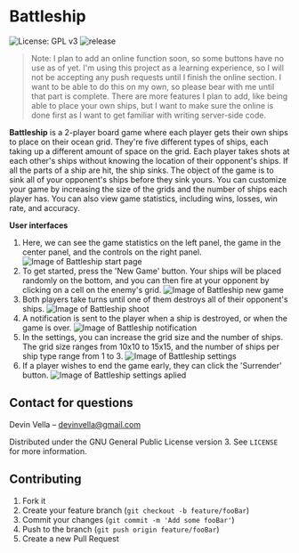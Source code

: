 # Battleship
![License: GPL v3](https://img.shields.io/badge/License-GPLv3-blue.svg)
![release](https://img.shields.io/badge/release-1.0.0-orange)

> Note:
I plan to add an online function soon, so some buttons have no use as of yet. I'm using this project as a learning experience, so I will not be accepting any push requests until I finish the online section. I want to be able to do this on my own, so please bear with me until that part is complete. There are more features I plan to add, like being able to place your own ships, but I want to make sure the online is done first as I want to get familiar with writing server-side code.

**Battleship** is a 2-player board game where each player gets their own ships to place on their ocean grid. They're five different types of ships, each taking up a different amount of space on the grid. Each player takes shots at each other's ships without knowing the location of their opponent's ships. If all the parts of a ship are hit, the ship sinks. The object of the game is to sink all of your opponent's ships before they sink yours. You can customize your game by increasing the size of the grids and the number of ships each player has. You can also view game statistics, including wins, losses, win rate, and accuracy.

**User interfaces**
1. Here, we can see the game statistics on the left panel, the game in the center panel, and the controls on the right panel.
![Image of Battleship start page](https://i.imgur.com/bbkCotq.png)
2. To get started, press the 'New Game' button. Your ships will be placed randomly on the bottom, and you can then fire at your opponent by clicking on a cell on the enemy's grid.
![Image of Battleship new game](https://i.imgur.com/iQjHOCz.png)
3. Both players take turns until one of them destroys all of their opponent's ships.
![Image of Battleship shoot](https://i.imgur.com/uFeTxlB.png)
4. A notification is sent to the player when a ship is destroyed, or when the game is over.
![Image of Battleship notification](https://i.imgur.com/Xk7vlGl.png)
5. In the settings, you can increase the grid size and the number of ships. The grid size ranges from 10x10 to 15x15, and the number of ships per ship type range from 1 to 3.
![Image of Battleship settings](https://i.imgur.com/BuPMTX1.png)
6. If a player wishes to end the game early, they can click the 'Surrender' button.
![Image of Battleship settings aplied](https://i.imgur.com/UoFOoD2.png)

## Contact for questions

Devin Vella – devinvella@gmail.com

Distributed under the GNU General Public License version 3. See ``LICENSE`` for more information.

## Contributing

1. Fork it
2. Create your feature branch (`git checkout -b feature/fooBar`)
3. Commit your changes (`git commit -m 'Add some fooBar'`)
4. Push to the branch (`git push origin feature/fooBar`)
5. Create a new Pull Request
